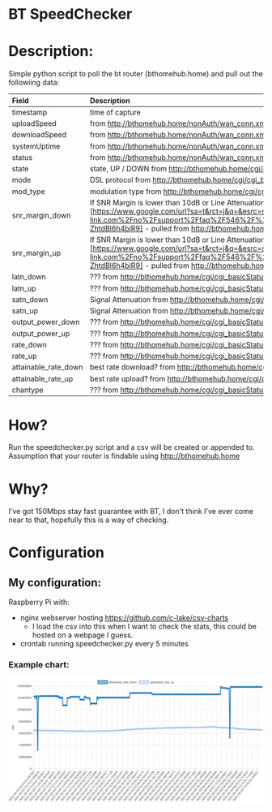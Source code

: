 # BT SpeedChecker
 
# Description:
Simple python script to poll the bt router (bthomehub.home) and pull out the followiing data:

| Field | Description |
| :--- | :--- |
| timestamp | time of capture |
| uploadSpeed | from http://bthomehub.home/nonAuth/wan_conn.xml |
| downloadSpeed | from http://bthomehub.home/nonAuth/wan_conn.xml |
| systemUptime | from http://bthomehub.home/nonAuth/wan_conn.xml |
| status | from http://bthomehub.home/nonAuth/wan_conn.xml |   
| state | state, UP / DOWN from http://bthomehub.home/cgi/cgi_basicStatus.js |
| mode | DSL protocol from http://bthomehub.home/cgi/cgi_basicStatus.js |
| mod_type | modulation type from http://bthomehub.home/cgi/cgi_basicStatus.js |       
| snr_margin_down | If SNR Margin is lower than 10dB or Line Attenuation higher than 45dB, your line quality is poor and may suffer from Internet dropping. In this condition, please contact your ISP to check your line quality. [https://www.google.com/url?sa=t&rct=j&q=&esrc=s&source=web&cd=&cad=rja&uact=8&ved=2ahUKEwjd4dGesqr_AhVGUcAKHcEVAXAQFnoECBIQAw&url=https%3A%2F%2Fwww.tp-link.com%2Fno%2Fsupport%2Ffaq%2F546%2F%23%3A~%3Atext%3DIf%2520SNR%2520Margin%2520is%2520lower%2Cto%2520check%2520your%2520line%2520quality.&usg=AOvVaw2mWeSuzI-ZhtdBl6h4biR9] - pulled from http://bthomehub.home/cgi/cgi_basicStatus.js |
| snr_margin_up | If SNR Margin is lower than 10dB or Line Attenuation higher than 45dB, your line quality is poor and may suffer from Internet dropping. In this condition, please contact your ISP to check your line quality. [https://www.google.com/url?sa=t&rct=j&q=&esrc=s&source=web&cd=&cad=rja&uact=8&ved=2ahUKEwjd4dGesqr_AhVGUcAKHcEVAXAQFnoECBIQAw&url=https%3A%2F%2Fwww.tp-link.com%2Fno%2Fsupport%2Ffaq%2F546%2F%23%3A~%3Atext%3DIf%2520SNR%2520Margin%2520is%2520lower%2Cto%2520check%2520your%2520line%2520quality.&usg=AOvVaw2mWeSuzI-ZhtdBl6h4biR9] - pulled from http://bthomehub.home/cgi/cgi_basicStatus.js |
| latn_down | ??? from http://bthomehub.home/cgi/cgi_basicStatus.js |
| latn_up | ??? from http://bthomehub.home/cgi/cgi_basicStatus.js |
| satn_down | Signal Attenuation from http://bthomehub.home/cgi/cgi_basicStatus.js |
| satn_up | Signal Attenuation from http://bthomehub.home/cgi/cgi_basicStatus.js |
| output_power_down | ??? from http://bthomehub.home/cgi/cgi_basicStatus.js |
| output_power_up | ??? from http://bthomehub.home/cgi/cgi_basicStatus.js |
| rate_down | ??? from http://bthomehub.home/cgi/cgi_basicStatus.js |
| rate_up | ??? from http://bthomehub.home/cgi/cgi_basicStatus.js |
| attainable_rate_down | best rate download? from http://bthomehub.home/cgi/cgi_basicStatus.js |
| attainable_rate_up | best rate upload? from http://bthomehub.home/cgi/cgi_basicStatus.js |
| chantype | ??? from http://bthomehub.home/cgi/cgi_basicStatus.js |

# How?
Run the speedchecker.py script and a csv will be created or appended to. Assumption that your router is findable using http://bthomehub.home

# Why?
I've got 150Mbps stay fast guarantee with BT, I don't think I've ever come near to that, hopefully this is a way of checking. 

# Configuration
## My configuration:
Raspberry Pi with:
 - nginx webserver hosting https://github.com/c-lake/csv-charts
   - I load the csv into this when I want to check the stats, this could be hosted on a webpage I guess.
 - crontab running speedchecker.py every 5 minutes

### Example chart:
![Example speed chart](https://github.com/bielesibub/bt-speedchecker/blob/main/support/bt-speedchecker.png)
